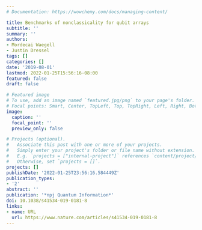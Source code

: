 ```yaml
---
# Documentation: https://wowchemy.com/docs/managing-content/

title: Benchmarks of nonclassicality for qubit arrays
subtitle: ''
summary: ''
authors:
- Mordecai Waegell
- Justin Dressel
tags: []
categories: []
date: '2019-08-01'
lastmod: 2022-01-25T15:56:16-08:00
featured: false
draft: false

# Featured image
# To use, add an image named `featured.jpg/png` to your page's folder.
# Focal points: Smart, Center, TopLeft, Top, TopRight, Left, Right, BottomLeft, Bottom, BottomRight.
image:
  caption: ''
  focal_point: ''
  preview_only: false

# Projects (optional).
#   Associate this post with one or more of your projects.
#   Simply enter your project's folder or file name without extension.
#   E.g. `projects = ["internal-project"]` references `content/project/deep-learning/index.md`.
#   Otherwise, set `projects = []`.
projects: []
publishDate: '2022-01-25T23:56:16.584449Z'
publication_types:
- '2'
abstract: ''
publication: '*npj Quantum Information*'
doi: 10.1038/s41534-019-0181-8
links:
- name: URL
  url: https://www.nature.com/articles/s41534-019-0181-8
---
```

